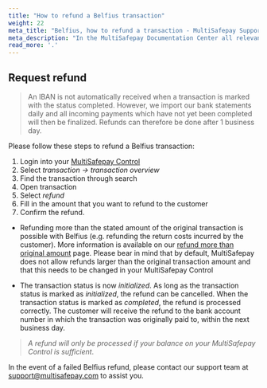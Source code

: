 ```yaml
---
title: "How to refund a Belfius transaction"
weight: 22
meta_title: "Belfius, how to refund a transaction - MultiSafepay Support"
meta_description: "In the MultiSafepay Documentation Center all relevant information regarding our Plugins and API. As well as Support pages for Payment Method, Tools and General Questions. You can also find the contact details of our Support Team and Integration Team."
read_more: '.'
---
```

## Request refund 
> An IBAN is not automatically received when a transaction is marked with the status completed. However, we import our bank statements daily and all incoming payments which have not yet been completed will then be finalized. Refunds can therefore be done after 1 business day.

Please follow these steps to refund a Belfius transaction:

1. Login into your [MultiSafepay Control](https://merchant.multisafepay.com/)
2. Select _transaction -> transaction overview_
3. Find the transaction through search
4. Open transaction
5. Select _refund_
6. Fill in the amount that you want to refund to the customer
6. Confirm the refund.

* Refunding more than the stated amount of the original transaction is possible with Belfius (e.g. refunding the return costs incurred by the customer). More information is available on our [refund more than original amount](/faq/finance/refund-more-than-original-amount/) page. Please bear in mind that by default, MultiSafepay does not allow refunds larger than  the original transaction amount and that this needs to be changed in your MultiSafepay Control

* The transaction status is now _initialized_. As long as the transaction status is marked as _initialized_, the refund can be cancelled. When the transaction status is marked as _completed_, the refund is processed correctly. The customer will receive the refund to the bank account number in which the transaction was originally paid to, within the next business day.

>_A refund will only be processed if your balance on your MultiSafepay Control is sufficient_.

In the event of a failed Belfius refund, please contact our support team at <support@multisafepay.com> to assist you.

<br>
